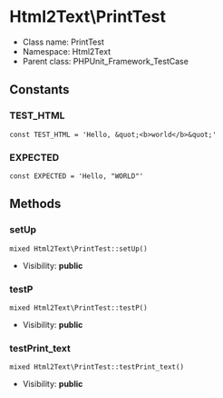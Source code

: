 Html2Text\PrintTest
===============






* Class name: PrintTest
* Namespace: Html2Text
* Parent class: PHPUnit_Framework_TestCase



Constants
----------


### TEST_HTML

    const TEST_HTML = 'Hello, &quot;<b>world</b>&quot;'





### EXPECTED

    const EXPECTED = 'Hello, "WORLD"'







Methods
-------


### setUp

    mixed Html2Text\PrintTest::setUp()





* Visibility: **public**




### testP

    mixed Html2Text\PrintTest::testP()





* Visibility: **public**




### testPrint_text

    mixed Html2Text\PrintTest::testPrint_text()





* Visibility: **public**



